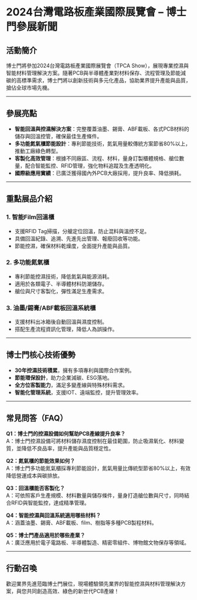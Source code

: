 # 2024台灣電路板產業國際展覽會 – 博士門參展新聞

## 活動簡介

博士門將參加2024台灣電路板產業國際展覽會（TPCA Show），展現專業控濕與智能材料管理解決方案。隨著PCB與半導體產業對材料保存、流程管理及節能減碳的高標準需求，博士門將以創新技術與多元化產品，協助業界提升產能與品質，搶佔全球市場先機。

---

## 參展亮點

- **智能回溫與控濕解決方案**：完整覆蓋油墨、錫膏、ABF載板、各式PCB材料的儲存與回溫控管，確保最佳生產條件。
- **多功能氮氣櫃節能設計**：專利節能技術，氮氣用量較傳統方案節省80%以上，推動工廠綠色轉型。
- **客製化高效管理**：根據不同廠區、流程、材料，量身訂製櫃體規格、艙位數量，配合智能監控、RFID管理，強化物料追蹤及生產透明化。
- **國際級應用實績**：已廣泛獲得國內外PCB大廠採用，提升良率、降低損耗。

---

## 重點展品介紹

### 1. 智能Film回溫櫃
- 支援RFID Tag掃描，分艙定位回溫，防止混料與溫控不足。
- 具備回溫紀錄、追溯、先進先出管理、報廢回收等功能。
- 節能控濕，確保材料乾燥度，全面提升產能與品質。

### 2. 多功能氮氣櫃
- 專利節能控濕技術，降低氮氣與能源消耗。
- 適用於各類電子、半導體材料防潮儲存。
- 艙位與尺寸客製化，彈性滿足生產需求。

### 3. 油墨/錫膏/ABF載板回溫系統櫃
- 支援材料出冰箱後自動回溫與濕度控制。
- 搭配生產流程資訊化管理，降低人為誤操作。

---

## 博士門核心技術優勢

- **30年控濕技術積累**，擁有多項專利與國際合作案例。
- **節能環保設計**，助力企業減碳、ESG落地。
- **全方位客製能力**，滿足多變產線與特殊材料需求。
- **智能化管理系統**，支援IOT、遠端監控，提升管理效率。

---

## 常見問答（FAQ）

**Q1：博士門的控濕設備如何幫助PCB產線提升良率？**  
A：博士門控濕設備可將材料儲存濕度控制在最佳範圍，防止吸濕氧化、材料變質，並降低不良品率，提升產能與品質穩定性。

**Q2：氮氣櫃的節能效果如何？**  
A：博士門多功能氮氣櫃採專利節能設計，氮氣用量比傳統型節省80%以上，有效降低營運成本與碳排放。

**Q3：回溫櫃能否客製化？**  
A：可依照客戶生產規模、材料數量與儲存條件，量身打造艙位數與尺寸，同時結合RFID與智能監控，達成精準管理。

**Q4：智能控濕與回溫系統適用哪些材料？**  
A：涵蓋油墨、錫膏、ABF載板、film、樹脂等多種PCB製程材料。

**Q5：博士門產品適用於哪些產業？**  
A：廣泛應用於電子電路板、半導體製造、精密零組件、博物館文物保存等領域。

---

## 行動召喚

歡迎業界先進蒞臨博士門展位，現場體驗領先業界的智能控濕與材料管理解決方案，與您共同創造高效、綠色的新世代PCB產線！